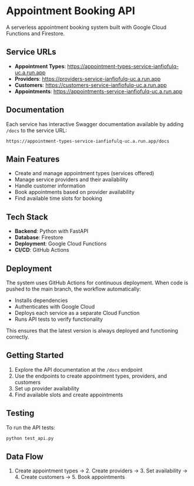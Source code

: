 # Appointment Booking API

A serverless appointment booking system built with Google Cloud Functions and Firestore.

## Service URLs

- **Appointment Types**: https://appointment-types-service-ianfiofulq-uc.a.run.app
- **Providers**: https://providers-service-ianfiofulq-uc.a.run.app
- **Customers**: https://customers-service-ianfiofulq-uc.a.run.app
- **Appointments**: https://appointments-service-ianfiofulq-uc.a.run.app

## Documentation

Each service has interactive Swagger documentation available by adding `/docs` to the service URL:

```
https://appointment-types-service-ianfiofulq-uc.a.run.app/docs
```

## Main Features

- Create and manage appointment types (services offered)
- Manage service providers and their availability
- Handle customer information
- Book appointments based on provider availability
- Find available time slots for booking

## Tech Stack

- **Backend**: Python with FastAPI
- **Database**: Firestore
- **Deployment**: Google Cloud Functions
- **CI/CD**: GitHub Actions

## Deployment

The system uses GitHub Actions for continuous deployment. When code is pushed to the main branch, the workflow automatically:
   - Installs dependencies
   - Authenticates with Google Cloud
   - Deploys each service as a separate Cloud Function
   - Runs API tests to verify functionality

This ensures that the latest version is always deployed and functioning correctly.

## Getting Started

1. Explore the API documentation at the `/docs` endpoint
2. Use the endpoints to create appointment types, providers, and customers
3. Set up provider availability
4. Find available slots and create appointments

## Testing

To run the API tests:

```bash
python test_api.py
```

## Data Flow

1. Create appointment types → 2. Create providers → 3. Set availability → 4. Create customers → 5. Book appointments
